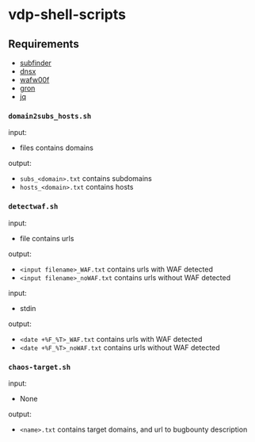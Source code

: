 # vdp-shell-scripts

## Requirements

- [subfinder](https://github.com/projectdiscovery/subfinder)
- [dnsx](https://github.com/projectdiscovery/dnsx)
- [wafw00f](https://github.com/EnableSecurity/wafw00f)
- [gron](https://github.com/tomnomnom/gron)
- [jq](https://github.com/jqlang/jq)

### `domain2subs_hosts.sh`

input:

- files contains domains

output:

- `subs_<domain>.txt` contains subdomains
- `hosts_<domain>.txt` contains hosts

### `detectwaf.sh`

input:

- file contains urls

output:

- `<input filename>_WAF.txt` contains urls with WAF detected
- `<input filename>_noWAF.txt` contains urls without WAF detected

input:

- stdin

output:

- `<date +%F_%T>_WAF.txt` contains urls with WAF detected
- `<date +%F_%T>_noWAF.txt` contains urls without WAF detected

### `chaos-target.sh`

input:

- None

output:

- `<name>.txt` contains target domains, and url to bugbounty description

